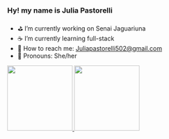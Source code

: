 ### Hy! my name is Julia Pastorelli

- ⛳️ I’m currently working on Senai Jaguariuna
- ☕️ I’m currently learning full-stack
- 💬 How to reach me: Juliapastorelli502@gmail.com
- 📣 Pronouns: She/her

<div>
  <a href="https://github.com/PastorelliJulia">
  <img height="150em" src="https://github-readme-stats.vercel.app/api?username=PastorelliJulia&show_icons=true&theme=dracula&include_all_comsits=true&count_private=true"/>
    <img height="150em" src="https://github-readme-stats.vercel.app/api/top-langs/?username=PastorelliJulia&layout=compact&langs_count=7&theme=dracula"/>

</div>
